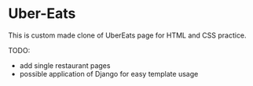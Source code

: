 # Uber-Eats

This is custom made clone of UberEats page for HTML and CSS practice.

TODO:
- add single restaurant pages
- possible application of Django for easy template usage
